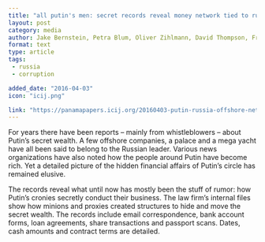 ```yaml
---
title: "all putin's men: secret records reveal money network tied to russian leader."
layout: post
category: media
author: Jake Bernstein, Petra Blum, Oliver Zihlmann, David Thompson, Frederik Obermaier and Bastian Obermayer
format: text
type: article
tags:
 - russia
 - corruption 

added_date: "2016-04-03"
icon: "icij.png"

link: "https://panamapapers.icij.org/20160403-putin-russia-offshore-network.html"
---
```


For years there have been reports – mainly from whistleblowers – about Putin’s
secret wealth. A few offshore companies, a palace and a mega yacht have all
been said to belong to the Russian leader. Various news organizations have also
noted how the people around Putin have become rich. Yet a detailed picture of
the hidden financial affairs of Putin’s circle has remained elusive.

The records reveal what until now has mostly been the stuff of rumor: how
Putin’s cronies secretly conduct their business. The law firm’s internal files
show how minions and proxies created structures to hide and move the secret
wealth. The records include email correspondence, bank account forms, loan
agreements, share transactions and passport scans. Dates, cash amounts and
contract terms are detailed.
